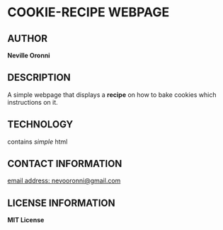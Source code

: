 # COOKIE-RECIPE WEBPAGE

## AUTHOR  
 **Neville Oronni**

## DESCRIPTION  
  A simple webpage that displays a **recipe** on how to bake cookies which instructions on it.

## TECHNOLOGY  
 contains _simple_ html

## CONTACT INFORMATION  
  [email address: nevooronni@gmail.com](nevooronni@gmail.com)

## LICENSE INFORMATION  
 **MIT License**
